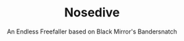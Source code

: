 ---
title: Nosedive
subtitle: An Endless Freefaller based on Black Mirror's Bandersnatch
layout: "page"
unity_dir: Nosedive
icon: fa-gamepad
order: 2
---